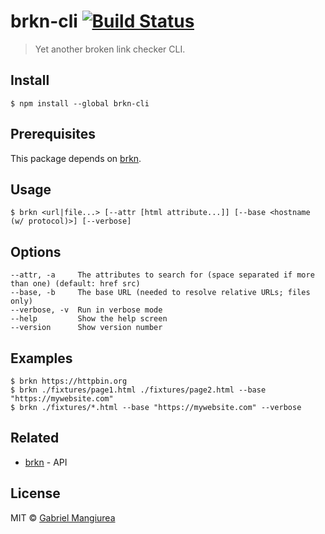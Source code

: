 # brkn-cli [![Build Status](https://travis-ci.org/GabrielMangiurea/brkn-cli.svg?branch=master)](https://travis-ci.org/GabrielMangiurea/brkn-cli)

> Yet another broken link checker CLI.


## Install

```
$ npm install --global brkn-cli
```


## Prerequisites

This package depends on [brkn](https://www.npmjs.com/package/brkn).


## Usage

```
$ brkn <url|file...> [--attr [html attribute...]] [--base <hostname (w/ protocol)>] [--verbose]
```


## Options
```
--attr, -a     The attributes to search for (space separated if more than one) (default: href src)
--base, -b     The base URL (needed to resolve relative URLs; files only)
--verbose, -v  Run in verbose mode
--help         Show the help screen
--version      Show version number

```


## Examples
```
$ brkn https://httpbin.org
$ brkn ./fixtures/page1.html ./fixtures/page2.html --base "https://mywebsite.com"
$ brkn ./fixtures/*.html --base "https://mywebsite.com" --verbose

```


## Related

- [brkn](https://www.npmjs.com/package/brkn) - API


## License

MIT &copy; [Gabriel Mangiurea](https://gabrielmangiurea.github.io)
